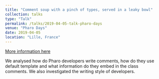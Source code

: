 ```yaml
---
title: "Comment soup with a pinch of types, served in a leaky bowl"
collection: talks
type: "Talk"
permalink: /talks/2019-04-05-talk-pharo-days
venue: "Pharo Days"
date: 2019-04-05
location: "Lille, France"
---
```


[More information here](https://poojaruhal.github.io/files/Comment-soup-with-a-pinch-of-types.pdf)

We analysed how do Pharo developers write comments, how do they use default template and what information do they embed in the class comments.
We also investigated the writing style of developers.